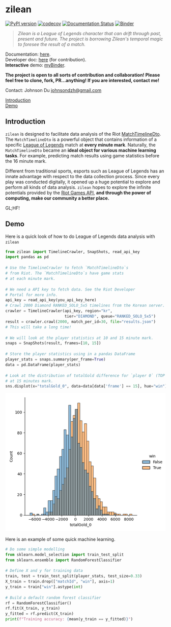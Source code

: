 # zilean

[![PyPI version](https://badge.fury.io/py/zilean.svg)](https://badge.fury.io/py/zilean) [![codecov](https://codecov.io/gh/JohnsonJDDJ/zilean/branch/main/graph/badge.svg?token=FF4RCILBK9)](https://codecov.io/gh/JohnsonJDDJ/zilean) [![Documentation Status](https://readthedocs.org/projects/zilean/badge/?version=main)](https://zilean.readthedocs.io/en/main/?badge=main) [![Binder](https://mybinder.org/badge_logo.svg)](https://mybinder.org/v2/gh/JohnsonJDDJ/zilean/HEAD?labpath=examples%2Fexamples.ipynb)

> _Zilean is a League of Legends character that can drift through past, present and future. The project is borrowing Zilean's temporal magic to foresee the result of a match._

Documentation: [here](https://zilean.readthedocs.io/en/main/index.html).\
Developer doc: [here](https://zilean.readthedocs.io/en/main/developer.html) (for contribution).\
**Interactive** demo: [myBinder](https://mybinder.org/v2/gh/JohnsonJDDJ/zilean/HEAD?labpath=examples%2Fexamples.ipynb).

**The project is open to all sorts of contribution and collaboration! Please feel free to clone, fork, PR...anything! If you are interested, contact me!**

Contact: Johnson Du <johnsondzh@gmail.com>

[Introduction](#Introduction)\
[Demo](#Demo)

## Introduction

`zilean` is designed to facilitate data analysis of the Riot [MatchTimelineDto](https://developer.riotgames.com/apis#match-v5/GET_getTimeline). The `MatchTimelineDto` is a powerful object that contains information of a specific [League of Legends](https://leagueoflegends.com/) match at **every minute mark**. Naturally, the `MatchTimelineDto` became an **ideal object for various machine learning tasks**. For example, predicting match results using game statistics before the 16 minute mark.

Different from traditional sports, esports such as League of Legends has an innate advantage with respect to the data collection process. Since every play was conducted digitally, it opened up a huge potential to explore and perform all kinds of data analysis. `zilean` hopes to explore the infinite potentials provided by the [Riot Games API](https://developer.riotgames.com/), **and through the power of computing, make our community a better place.**

GL;HF!

## Demo

Here is a quick look of how to do League of Legends data analysis with `zilean`

```python
from zilean import TimelineCrawler, SnapShots, read_api_key
import pandas as pd

# Use the TimelineCrawler to fetch `MatchTimelineDto`s 
# from Riot. The `MatchTimelineDto`s have game stats 
# at each minute mark.

# We need a API key to fetch data. See the Riot Developer
# Portal for more info.
api_key = read_api_key(you_api_key_here)
# Crawl 2000 Diamond RANKED_SOLO_5x5 timelines from the Korean server.
crawler = TimelineCrawler(api_key, region="kr", 
                          tier="DIAMOND", queue="RANKED_SOLO_5x5")
result = crawler.crawl(2000, match_per_id=30, file="results.json")
# This will take a long time!

# We will look at the player statistics at 10 and 15 minute mark.
snaps = SnapShots(result, frames=[10, 15])

# Store the player statistics using in a pandas DataFrame
player_stats = snaps.summary(per_frame=True)
data = pd.DataFrame(player_stats) 

# Look at the distribution of totalGold difference for `player 0` (TOP player)
# at 15 minutes mark.
sns.displot(x="totalGold_0", data=data[data['frame'] == 15], hue="win")
```

![demo_1.png](demo_1.png)

Here is an example of some quick machine learning.

```python
# Do some simple modelling
from sklearn.model_selection import train_test_split
from sklearn.ensemble import RandomForestClassifier

# Define X and y for training data
train, test = train_test_split(player_stats, test_size=0.33)
X_train = train.drop(["matchId", "win"], axis=1)
y_train = train["win"].astype(int)

# Build a default random forest classifier
rf = RandomForestClassifier()
rf.fit(X_train, y_train)
y_fitted = rf.predict(X_train)
print(f"Training accuracy: {mean(y_train == y_fitted)}")
```
